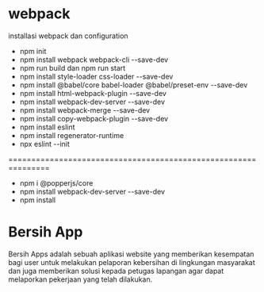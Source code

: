 # webpack
installasi webpack dan configuration
- npm init
- npm install webpack webpack-cli --save-dev
- npm run build dan npm run start
- npm install style-loader css-loader --save-dev
- npm install @babel/core babel-loader @babel/preset-env --save-dev
- npm install html-webpack-plugin --save-dev
- npm install webpack-dev-server --save-dev
- npm install webpack-merge --save-dev
- npm install copy-webpack-plugin --save-dev
- npm install eslint
- npm install regenerator-runtime
- npx eslint --init

===============================================================

- npm i @popperjs/core
- npm install webpack-dev-server --save-dev
- npm install


# Bersih App 
Bersih Apps adalah sebuah aplikasi website yang memberikan kesempatan bagi user untuk melakukan pelaporan kebersihan di lingkungan masyarakat dan juga memberikan solusi kepada petugas lapangan agar dapat melaporkan pekerjaan yang telah dilakukan.

